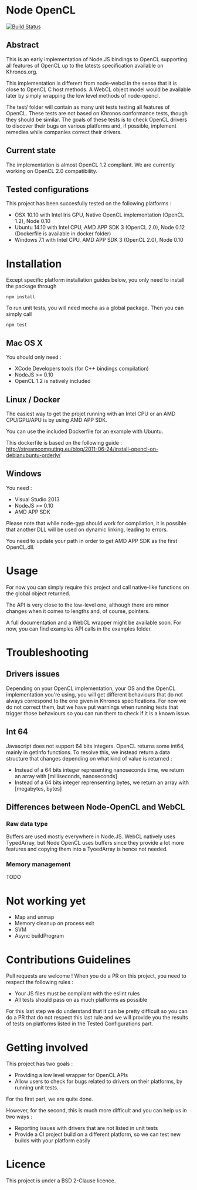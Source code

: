 # Node OpenCL
 
[![Build Status](http://ci.ioweb.fr/api/badge/bitbucket.org/ioweb/node-opencl/status.svg?branch=develop)](http://ci.ioweb.fr/bitbucket.org/ioweb/node-opencl)

## Abstract

This is an early implementation of Node.JS bindings to OpenCL supporting all features of OpenCL up to the latests specification available on Khronos.org.

This implementation is different from node-webcl in the sense that it is close to OpenCL C host methods. A WebCL object model would be available later by simply wrapping the low level methods of node-opencl.

The test/ folder will contain as many unit tests testing all features of OpenCL. These tests are not based on Khronos conformance tests, though they should be similar. The goals of these tests is to check OpenCL drivers to discover their bugs on various platforms and, if possible, implement remedies while companies correct their drivers.

## Current state

The implementation is almost OpenCL 1.2 compliant. We are currently working on OpenCL 2.0 compatibility.

## Tested configurations

This project has been succesfully tested on the following platforms  :

- OSX 10.10 with Intel Iris GPU, Native OpenCL implementation (OpenCL 1.2), Node 0.10
- Ubuntu 14.10 with Intel CPU, AMD APP SDK 3 (OpenCL 2.0), Node 0.12 (Dockerfile is available in docker folder)
- Windows 7.1 with Intel CPU, AMD APP SDK 3 (OpenCL 2.0), Node 0.10


# Installation

Except specific platform installation guides below, you only need to install the package through

```npm install```

To run unit tests, you will need mocha as a global package. Then you can simply call 

```npm test```

## Mac OS X

You should only need : 

- XCode Developers tools (for C++ bindings compilation)
- NodeJS >= 0.10
- OpenCL 1.2 is natively included

## Linux / Docker 

The easiest way to get the projet running with an Intel CPU or an AMD CPU/GPU/APU is by using AMD APP SDK.

You can use the included Dockerfile for an example with Ubuntu. 

This dockerfile is based on the following guide : http://streamcomputing.eu/blog/2011-06-24/install-opencl-on-debianubuntu-orderly/

## Windows

You need : 

- Visual Studio 2013
- NodeJS >= 0.10
- AMD APP SDK

Please note that while node-gyp should work for compilation, it is possible that another DLL will be used on dynamic linking, leading to errors.

You need to update your path in order to get AMD APP SDK as the first OpenCL.dll.

# Usage

For now you can simply require this project and call native-like functions on the global object returned. 

The API is very close to the low-level one, although there are minor changes when it comes to lengths and, of course, pointers.

A full documentation and a WebCL wrapper might be available soon. For now, you can find examples API calls in the examples folder.

# Troubleshooting

## Drivers issues

Depending on your OpenCL implementation, your OS and the OpenCL implementation you're using, you will get different behaviours that do not 
always correspond to the one given in Khronos specifications. For now we do not correct them, but we have put warnings when running tests that trigger
those behaviours so you can run them to check if it is a known issue. 

## Int 64

Javascript does not support 64 bits integers. OpenCL returns some int64, mainly in getInfo functions. To resolve this, we instead return a data structure
that changes depending on what kind of value is returned : 

- Instead of a 64 bits integer representing nanoseconds time, we return an array with [milliseconds, nanoseconds]
- Instead of a 64 bits integer reprensenting bytes, we return an array with [megabytes, bytes]

## Differences between Node-OpenCL and WebCL

### Raw data type

Buffers are used mostly everywhere in Node.JS. WebCL natively uses TypedArray, but Node OpenCL uses buffers since
they provide a lot more features and copying them into a TyoedArray is hence not needed.

### Memory management

TODO

# Not working yet

- Map and unmap
- Memory cleanup on process exit
- SVM
- Async buildProgram

# Contributions Guidelines

Pull requests are welcome ! When you do a PR on this project, you need to respect the following rules : 

- Your JS files must be compliant with the eslint rules
- All tests should pass on as much platforms as possible

For this last step we do understand that it can be pretty difficult so you can do a PR that do not respect this last rule and we will provide you
the results of tests on platforms listed in the Tested Configurations part.

# Getting involved

This project has two goals :

- Providing a low level wrapper for OpenCL APIs
- Allow users to check for bugs related to drivers on their platforms, by running unit tests.

For the first part, we are quite done.

However, for the second, this is much more difficult and you can help us in two ways :

- Reporting issues with drivers that are not listed in unit tests
- Provide a CI project build on a different platform, so we can test new builds with your platform easily

# Licence

This project is under a BSD 2-Clause licence.
